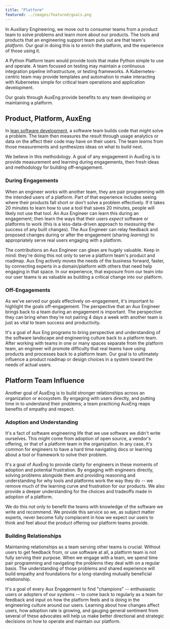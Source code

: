 ```yaml
---
title: "Platform"
featured: ../images/featured/goals.png
---
```


In Auxiliary Engineering, we move out to consumer teams from a product team to solve problems and learn more about our products. The tools and products that an engineering support team puts out are that team's _platform_. Our goal in doing this is to enrich the platform, and the experience of those using it.

A Python Platform team would provide tools that make Python simple to use and operate. A team focused on testing may maintain a continuous integration pipeline infrastructure, or testing frameworks. A Kubernetes-centric team may provide templates and automation to make interacting with Kubernetes simple for critical team operations and application development.

Our goals through AuxEng provide benefits to any team developing or maintaining a platform.

## Product, Platform, AuxEng

In [lean software development](http://theleanstartup.com/principles), a software team builds code that might solve a problem. The team then measures the result through usage analytics or data on the affect their code may have on their users. The team _learns_ from those measurements and synthesizes ideas on what to build next.

We believe in this methodology. A goal of any engagement in AuxEng is to provide measurement and learning during engagements, then fresh ideas and methodology for building off-engagement.

### During Engagements

When an engineer works with another team, they are pair programming with the intended users of a platform. Part of that experience includes seeing where their products fall short or don't solve a problem effectively. If it takes 20 minutes to learn how to use a tool that saves 20 minutes, people will likely not use that tool. An Aux Engineer can learn this during an engagement; then learn the ways that their users _expect_ software or platforms to work (this is a less-data-driven approach to _measuring_ the success of any built changes). The Aux Engineer can relay feedback and proposed changes during or after the engagement (sharing _learning_) to appropriately serve real users engaging with a platform.

The contributions an Aux Engineer can glean are hugely valuable. Keep in mind: they're doing this not only to serve a platform team's product and roadmap. Aux Eng actively moves the needs of the business forward, faster, by connecting experts in a domain/platform with others that need help engaging in that space. In our experience, that exposure from our team into our user teams is as valuable as building a critical change into our platform.

### Off-Engagements

As we've served our goals effectively on-engagement, it's important to highlight the goals off-engagement. The perspective that an Aux Engineer brings back to a team during an engagement is important. The perspective they can bring when they're not pairing 4 days a week with another team is just as vital to team success and productivity.

It's a goal of Aux Eng programs to bring perspective and understanding of the software landscape and engineering culture back to a platform team. After working with teams in one or many spaces separate from the platform team, an engineer will promote difficulty that real teams have using products and processes back to a platform team. Our goal is to ultimately influence a product roadmap or design choices in a system toward the needs of actual users.

## Platform Team Influence

Another goal of AuxEng is to build stronger relationships across an organization or ecosystem. By engaging with users directly, and putting time in to understand their problems; a team practicing AuxEng reaps benefits of empathy and respect.

### Adoption and Understanding

It's a fact of software engineering life that we use software we didn't write ourselves. This might come from adoption of open source, a vendor's offering, or that of a platform team in the organization. In any case, it's common for engineers to have a hard time navigating docs or learning about a tool or framework to solve their problem.

It's a goal of AuxEng to provide clarity for engineers in these moments of adoption and potential frustration. By engaging with engineers directly, solving problems alongside them and providing reasoning and understanding for why tools and platforms work the way they do -- we remove much of the learning curve and frustration for our products. We also provide a deeper understanding for the choices and tradeoffs made in adoption of a platform.

We do this not only to benefit the teams with knowledge of the software we write and recommend. We provide this service so we, as subject matter experts, never become fully complacent in how we expect our users to think and feel about the product offering our platform teams provide.

### Building Relationships

Maintaining relationships as a team serving other teams is crucial. Without users to get feedback from, or use software at all, a platform team is not fully serving their purpose. When we engage with a team, we spend time pair programming and navigating the problems they deal with on a regular basis. The understanding of those problems and shared experience will build empathy and foundations for a long-standing mutually beneficial relationship.

It's a goal of every Aux Engagement to find "champions" -- enthusiastic users or adopters of our systems -- to come back to regularly as a team for feedback and input on how the platform feels and is doing in the engineering culture around our users. Learning about how changes affect users, how adoption rate is growing, and gauging general sentiment from several of these advocates will help us make better directional and strategic decisions on how to operate and maintain our platform.
